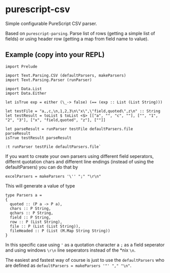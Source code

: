 # purescript-csv
Simple configurable PureScript CSV parser.

Based on `purescript-parsing`. Parse list of rows (getting a simple list of fields) or using header row (getting
a map from field name to value).

## Example (copy into your REPL)

    import Prelude

    import Text.Parsing.CSV (defaultParsers, makeParsers)
    import Text.Parsing.Parser (runParser)

    import Data.List
    import Data.Either

    let isTrue exp = either (\_-> false) (== (exp :: List (List String)))

    let testFile = "a,,c,\n,1,2,3\n\"x\",\"field,quoted\",z\n" :: String
    let testResult = toList $ toList <$> [["a", "", "c", ""], ["", "1", "2", "3"], ["x", "field,quoted", "z"], [""]]

    let parseResult = runParser testFile defaultParsers.file
    parseResult
    isTrue testResult parseResult

    :t runParser testFile defaultParsers.file`

If you want to create your own parsers using different field seperators, differnt quotation chars and different line endings (instead of using the defaultParsers) you can do that by

    excelParsers = makeParsers '\'' ";" "\r\n"

This will generate a value of type    

    type Parsers a =
    {
      quoted :: (P a -> P a),
      chars :: P String,
      qchars :: P String,
      field :: P String,
      row :: P (List String),
      file :: P (List (List String)),
      fileHeaded :: P (List (M.Map String String))
    } 

In this specific case using `'` as a quotation character a `;` as a field seperator and using windows `\r\n` line seperators instead of the *nix `\n`.

The easiest and fastest way of course is just to use the `defaultParsers` who are defined as `defaultParsers = makeParsers '"' "," "\n"`. 
